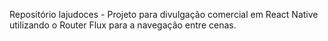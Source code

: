 Repositório lajudoces - Projeto para divulgação comercial em React Native utilizando o Router Flux para a navegação entre cenas.